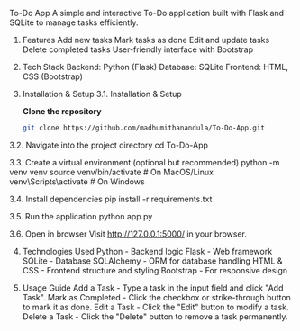 To-Do App 
A simple and interactive To-Do application built with Flask and SQLite to manage tasks efficiently.

1. Features
   Add new tasks
   Mark tasks as done
   Edit and update tasks
   Delete completed tasks
   User-friendly interface with Bootstrap

2. Tech Stack
   Backend: Python (Flask)
   Database: SQLite
   Frontend: HTML, CSS (Bootstrap)

3. Installation & Setup
3.1. Installation & Setup

   **Clone the repository**  
   ```bash
   git clone https://github.com/madhumithanandula/To-Do-App.git

3.2. Navigate into the project directory
   cd To-Do-App
   
3.3. Create a virtual environment (optional but recommended)
   python -m venv venv
   source venv/bin/activate  # On MacOS/Linux
   venv\Scripts\activate     # On Windows

3.4. Install dependencies
   pip install -r requirements.txt

3.5. Run the application
   python app.py

3.6. Open in browser
   Visit http://127.0.0.1:5000/ in your browser.
   
4. Technologies Used
   Python - Backend logic
   Flask - Web framework
   SQLite - Database
   SQLAlchemy - ORM for database handling
   HTML & CSS - Frontend structure and styling
   Bootstrap - For responsive design

5. Usage Guide
   Add a Task - Type a task in the input field and click "Add Task".
   Mark as Completed - Click the checkbox or strike-through button to mark it as done.
   Edit a Task - Click the "Edit" button to modify a task.
   Delete a Task - Click the "Delete" button to remove a task permanently.
